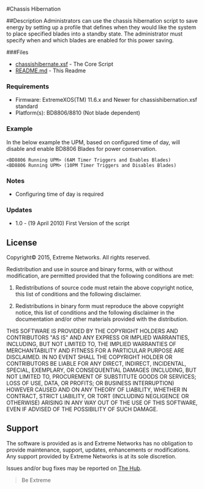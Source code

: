 #Chassis Hibernation

##Description
Administrators can use the chassis hibernation script to save energy by setting up a profile that defines when they would like the system to place specified blades into a standby state.  The administrator must specify when and which blades are enabled for this power saving.

###Files
* [chassishibernate.xsf](chassishibernate.xsf) 	-  The Core Script
* [README.md](README.md)		-  This Readme

### Requirements

* Firmware: ExtremeXOS(TM) 11.6.x and Newer for chassishibernation.xsf standard
* Platform(s): BD8806/8810 (Not blade dependent)


### Example
In the below example the UPM, based on configured time of day, will disable  and enable BD8806 Blades for power conservation.
```
<BD8806 Running UPM> (6AM Timer Triggers and Enables Blades)
<BD8806 Running UPM> (10PM Timer Triggers and Disables Blades)
```

### Notes
* Configuring time of day is required

### Updates
* 1.0 - (19 April 2010) First Version of the script

## License
Copyright© 2015, Extreme Networks.  All rights reserved.

Redistribution and use in source and binary forms, with or without modification,
are permitted provided that the following conditions are met:

1. Redistributions of source code must retain the above copyright notice, this
list of conditions and the following disclaimer.

2. Redistributions in binary form must reproduce the above copyright notice,
this list of conditions and the following disclaimer in the documentation
and/or other materials provided with the distribution.

THIS SOFTWARE IS PROVIDED BY THE COPYRIGHT HOLDERS AND CONTRIBUTORS "AS IS" AND
ANY EXPRESS OR IMPLIED WARRANTIES, INCLUDING, BUT NOT LIMITED TO, THE IMPLIED
WARRANTIES OF MERCHANTABILITY AND FITNESS FOR A PARTICULAR PURPOSE ARE
DISCLAIMED. IN NO EVENT SHALL THE COPYRIGHT HOLDER OR CONTRIBUTORS BE LIABLE
FOR ANY DIRECT, INDIRECT, INCIDENTAL, SPECIAL, EXEMPLARY, OR CONSEQUENTIAL
DAMAGES (INCLUDING, BUT NOT LIMITED TO, PROCUREMENT OF SUBSTITUTE GOODS OR
SERVICES; LOSS OF USE, DATA, OR PROFITS; OR BUSINESS INTERRUPTION) HOWEVER
CAUSED AND ON ANY THEORY OF LIABILITY, WHETHER IN CONTRACT, STRICT LIABILITY,
OR TORT (INCLUDING NEGLIGENCE OR OTHERWISE) ARISING IN ANY WAY OUT OF THE USE
OF THIS SOFTWARE, EVEN IF ADVISED OF THE POSSIBILITY OF SUCH DAMAGE.

## Support
The software is provided as is and Extreme Networks has no obligation to provide
maintenance, support, updates, enhancements or modifications.
Any support provided by Extreme Networks is at its sole discretion.

Issues and/or bug fixes may be reported on [The Hub](https://community.extremenetworks.com/extreme).

>Be Extreme